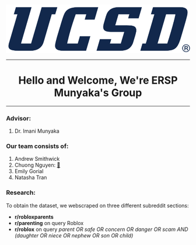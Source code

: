 ![ERSP Logo](images/uc_san_diego_tritons_logo_wordmark_2018_sportslogosnet-1154.png)

---

<h1 style="text-align: center;">Hello and Welcome, We're ERSP Munyaka's Group</h1> 

---

### Advisor:
1. Dr. Imani Munyaka 

### Our team consists of:
1. Andrew Smithwick 
1. Chuong Nguyen: [:email:](chn021@ucsd.edu)
1. Emily Gorial
1. Natasha Tran

### Research:
To obtain the dataset, we webscraped on three different subreddit sections:

- **r/robloxparents** 
- **r/parenting** on query Roblox
- **r/roblox** on query *parent OR safe OR concern OR danger OR scam AND (daughter OR niece OR nephew OR son OR child)*
